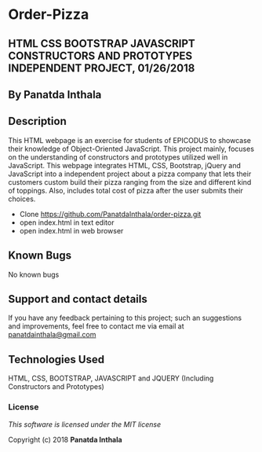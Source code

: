 # Order-Pizza

## HTML CSS BOOTSTRAP JAVASCRIPT CONSTRUCTORS AND PROTOTYPES INDEPENDENT PROJECT, 01/26/2018

## By Panatda Inthala

## Description

This HTML webpage is an exercise for students of EPICODUS to showcase their knowledge of Object-Oriented JavaScript. This project mainly, focuses on the understanding of constructors and prototypes utilized well in JavaScript. This webpage integrates HTML, CSS, Bootstrap, jQuery and JavaScript into a independent project about a pizza company that lets their customers custom build their pizza ranging from the size and different kind of toppings. Also, includes total cost of pizza after the user submits their choices.

- Clone <https://github.com/PanatdaInthala/order-pizza.git>
- open index.html in text editor
- open index.html in web browser

## Known Bugs

No known bugs

## Support and contact details

If you have any feedback pertaining to this project; such an suggestions and improvements, feel free to contact me via email at panatdainthala@gmail.com

## Technologies Used

HTML, CSS, BOOTSTRAP, JAVASCRIPT and JQUERY (Including Constructors and Prototypes)

### License

_This software is licensed under the MIT license_

Copyright (c) 2018 **Panatda Inthala**
